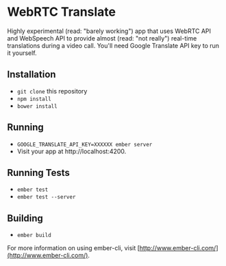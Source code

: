# WebRTC Translate

Highly experimental (read: "barely working") app that uses WebRTC API and WebSpeech API to provide almost (read: "not really") real-time translations during a video call. You'll need Google Translate API key to run it yourself.

## Installation

* `git clone` this repository
* `npm install`
* `bower install`

## Running

* `GOOGLE_TRANSLATE_API_KEY=XXXXXX ember server`
* Visit your app at http://localhost:4200.

## Running Tests

* `ember test`
* `ember test --server`

## Building

* `ember build`

For more information on using ember-cli, visit [http://www.ember-cli.com/](http://www.ember-cli.com/).
